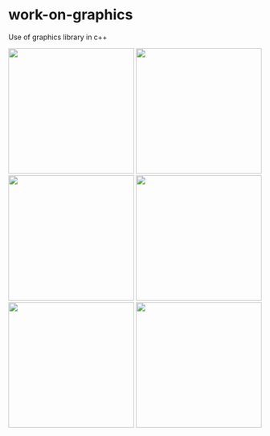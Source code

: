 # work-on-graphics
Use of graphics library in c++


<img src="https://github.com/Anju1415/graphics-library-in-c-/blob/master/Graphics%20in%20c%2B%2B/Angry%20bird_output.jpg" width=250>

<img src="https://github.com/Anju1415/graphics-library-in-c-/blob/master/Graphics%20in%20c%2B%2B/Ironman.jpg" width=250>

<img src="https://github.com/Anju1415/graphics-library-in-c-/blob/master/Graphics%20in%20c%2B%2B/Planet.jpg" width=250>

<img src ="https://github.com/Anju1415/graphics-library-in-c-/blob/master/Graphics%20in%20c%2B%2B/flower.jpg" width=250>

<img src="https://github.com/Anju1415/graphics-library-in-c-/blob/master/Graphics%20in%20c%2B%2B/logo.jpg" width=250>

<img src ="https://github.com/Anju1415/graphics-library-in-c-/blob/master/Graphics%20in%20c%2B%2B/wish%20gn.jpg" width=250>
